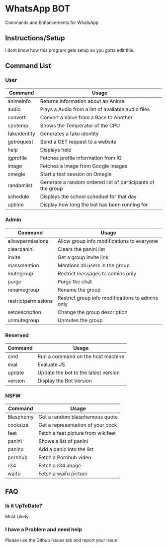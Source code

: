 # WhatsApp BOT
Commands and Enhancements for WhatsApp

## **Instructions/Setup**
i dont know how this program gets setup so you gotta edit this.

## **Command List**
### **User**
| Command        |Usage  |
| ------------- |------|
|animeinfo | Returns Information about an Anime  
|audio | Plays a Audio from a list of available audio files  
|convert | Convert a Value from a Base to Another  
|cputemp | Shows the Temperatur of the CPU
|fakeidentity | Generates a fake identity
|getrequest | Send a GET request to a website
|help | Displays help
|igprofile | Fetches profile information from IG
|image | Fetches a Image from Google Images
|omegle | Start a text session on Omegle
|randomlist | Generate a random ordered list of participants of the group
|schedule | Displays the school scheduel for that day
|uptime | Display how long the bot has been running for
### **Admin**
| Command        |Usage  |
| ------------- |------|
|allowpermissions | Allow group info modifications to everyone
|clearpanini | Clears the panini list
|invite | Get a group invite link
|massmention | Mentions all users in the group
|mutegroup | Restrict messages to admins only
|purge | Purge the chat
|renamegroup | Rename the group
|restrictpermissions | Restrict group info modifications to admins only
|setdescription | Change the group description
|unmutegroup | Unmutes the group
### **Reserved**
| Command        |Usage  |
| ------------- |------|
|cmd | Run a command on the host machine
|eval | Evaluate JS 
|update | Update the bot to the latest version
|version | Display the Bot Version
### **NSFW**
| Command        |Usage  |
| ------------- |------|
|Blasphemy | Get a random blasphemous quote
|cocksize | Get a representation of your cock
|feet | Fetch a feet picture from wikifeet
|panini | Shows a list of panini
|panino | Add a panio into the list
|pornhub | Fetch a Pornhub video
|r34 | Fetch a r34 image
|waifu | Fetch a waifu picture

## **FAQ**
### Is it UpToDate?
Most Likely
### I have a Problem and need help
Please use the Github Issues tab and report your issue
